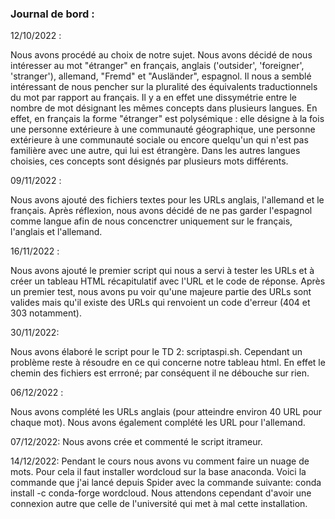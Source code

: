 ### Journal de bord :

12/10/2022 : 

Nous avons procédé au choix de notre sujet. Nous avons décidé de nous intéresser au mot "étranger" en français, anglais ('outsider', 'foreigner', 'stranger'), allemand, "Fremd" et "Ausländer", espagnol. 
Il nous a semblé intéressant de nous pencher sur la pluralité des équivalents traductionnels du mot par rapport au français. Il y a en effet une dissymétrie entre le nombre de mot désignant les mêmes concepts dans plusieurs langues. 
En effet, en français la forme "étranger" est polysémique : elle désigne à la fois une personne extérieure à une communauté géographique, une personne extérieure à une communauté sociale ou encore quelqu'un qui n'est pas familière avec une autre, qui lui est étrangère. 
Dans les autres langues choisies, ces concepts sont désignés par plusieurs mots différents.
             
09/11/2022 : 

Nous avons ajouté des fichiers textes pour les URLs anglais, l'allemand et le français. Après réflexion, nous avons décidé de ne pas garder l'espagnol comme langue afin de nous concenctrer uniquement sur le français, l'anglais et l'allemand.

16/11/2022 :

Nous avons ajouté le premier script qui nous a servi à tester les URLs et à créer un tableau HTML récapitulatif avec l'URL et le code de réponse. Après un premier test, nous avons pu voir qu'une majeure partie des URLs sont valides mais qu'il existe des URLs qui renvoient un code d'erreur (404 et 303 notamment). 


 30/11/2022:
 
Nous avons élaboré le script pour le TD 2: scriptaspi.sh. Cependant un problème reste à résoudre en ce qui concerne notre tableau html. En effet le chemin des fichiers est errroné; par conséquent il ne débouche sur rien. 
 
 06/12/2022 : 
 
 Nous avons complété les URLs anglais (pour atteindre environ 40 URL pour chaque mot).
 Nous avons également complété les URL pour l'allemand. 
 
 07/12/2022:
 Nous avons crée et commenté le script itrameur. 

14/12/2022:
Pendant le cours nous avons vu comment faire un nuage de mots.  Pour cela il faut installer wordcloud sur la base anaconda. Voici la commande que j'ai lancé depuis Spider avec la commande suivante: conda install -c conda-forge wordcloud. 
Nous attendons cependant d'avoir une connexion autre que celle de l'université qui met à mal cette installation.
